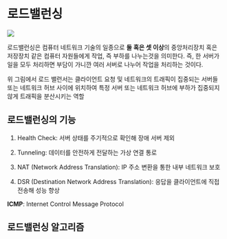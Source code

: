 # 로드밸런싱
<img src="https://img1.daumcdn.net/thumb/R1280x0/?scode=mtistory2&fname=https%3A%2F%2Fblog.kakaocdn.net%2Fdna%2Fbx0V6M%2FbtrpMjf4yLq%2FAAAAAAAAAAAAAAAAAAAAAO3HBNNsAS7eZ1mPuUbuEdhR7oLZ70u3yEvTO_vaSu4L%2Fimg.png%3Fcredential%3DyqXZFxpELC7KVnFOS48ylbz2pIh7yKj8%26expires%3D1753973999%26allow_ip%3D%26allow_referer%3D%26signature%3D%252BnsDCETYXlXIU%252BA8RBOFKrAC%252FCc%253D">

로드밸런싱은 컴퓨터 네트워크 기술의 일종으로 **둘 혹은 셋 이상**의 중앙처리장치 혹은 저장장치 같은 컴퓨터 자원들에게 작업, 즉 부하를 나누는것을 의미한다.
즉, 한 서버가 일을 모두 처리하면 부담이 가니깐 여러 서버로 나누어 작업을 처리하는 것이다.

위 그림에서 로드 밸런서는 클라이언트 요청 및 네트워크의 트래픽이 집중되는 서버들 또는 네트워크 허브 사이에 위치하여
특정 서버 또는 네트워크 허브에 부하가 집중되지 않게 트래픽을 분산시키는 역할

## 로드밸런싱의 기능
1. Health Check: 서버 상태를 주기적으로 확인해 장애 서버 제외

2. Tunneling: 데이터를 안전하게 전달하는 가상 연결 통로

3. NAT (Network Address Translation): IP 주소 변환을 통한 내부 네트워크 보호

4. DSR (Destination Network Address Translation): 응답을 클라이언트에 직접 전송해 성능 향상

**ICMP**: Internet Control Message Protocol

## 로드밸런싱 알고리즘


